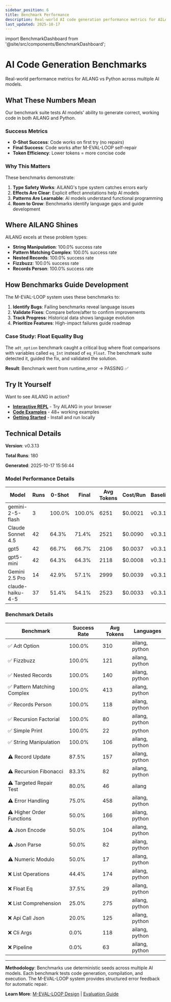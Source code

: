 ```yaml
---
sidebar_position: 6
title: Benchmark Performance
description: Real-world AI code generation performance metrics for AILANG
last_updated: 2025-10-17
---
```


import BenchmarkDashboard from '@site/src/components/BenchmarkDashboard';

# AI Code Generation Benchmarks

Real-world performance metrics for AILANG vs Python across multiple AI models.

<BenchmarkDashboard />

## What These Numbers Mean

Our benchmark suite tests AI models' ability to generate correct, working code in both AILANG and Python.

### Success Metrics

- **0-Shot Success**: Code works on first try (no repairs)
- **Final Success**: Code works after M-EVAL-LOOP self-repair
- **Token Efficiency**: Lower tokens = more concise code

### Why This Matters

These benchmarks demonstrate:

1. **Type Safety Works**: AILANG's type system catches errors early
2. **Effects Are Clear**: Explicit effect annotations help AI models
3. **Patterns Are Learnable**: AI models understand functional programming
4. **Room to Grow**: Benchmarks identify language gaps and guide development

## Where AILANG Shines

AILANG excels at these problem types:

- **String Manipulation**: 100.0% success rate
- **Pattern Matching Complex**: 100.0% success rate
- **Nested Records**: 100.0% success rate
- **Fizzbuzz**: 100.0% success rate
- **Records Person**: 100.0% success rate

## How Benchmarks Guide Development

The M-EVAL-LOOP system uses these benchmarks to:

1. **Identify Bugs**: Failing benchmarks reveal language issues
2. **Validate Fixes**: Compare before/after to confirm improvements
3. **Track Progress**: Historical data shows language evolution
4. **Prioritize Features**: High-impact failures guide roadmap

### Case Study: Float Equality Bug

The `adt_option` benchmark caught a critical bug where float comparisons with variables called `eq_Int` instead of `eq_Float`. The benchmark suite detected it, guided the fix, and validated the solution.

**Result**: Benchmark went from runtime_error → PASSING ✅

## Try It Yourself

Want to see AILANG in action?

- **[Interactive REPL](/ailang/docs/reference/repl-commands)** - Try AILANG in your browser
- **[Code Examples](https://github.com/sunholo-data/ailang/tree/main/examples)** - 48+ working examples
- **[Getting Started](/ailang/docs/guides/getting-started)** - Install and run locally

## Technical Details

**Version**: v0.3.13

**Total Runs**: 180

**Generated**: 2025-10-17 15:56:44

### Model Performance Details

| Model | Runs | 0-Shot | Final | Avg Tokens | Cost/Run | Baseline |
|-------|------|--------|-------|------------|----------|----------|
| gemini-2-5-flash | 3 | 100.0% | 100.0% | 6251 | $0.0021 | v0.3.13 |
| Claude Sonnet 4.5 | 42 | 64.3% | 71.4% | 2521 | $0.0090 | v0.3.13 |
| gpt5 | 42 | 66.7% | 66.7% | 2106 | $0.0037 | v0.3.13 |
| gpt5-mini | 42 | 64.3% | 64.3% | 2118 | $0.0008 | v0.3.13 |
| Gemini 2.5 Pro | 14 | 42.9% | 57.1% | 2999 | $0.0039 | v0.3.13 |
| claude-haiku-4-5 | 37 | 51.4% | 54.1% | 2523 | $0.0033 | v0.3.13 |

### Benchmark Details

| Benchmark | Success Rate | Avg Tokens | Languages |
|-----------|--------------|------------|-----------|
| ✅ Adt Option | 100.0% | 310 | ailang, python |
| ✅ Fizzbuzz | 100.0% | 121 | ailang, python |
| ✅ Nested Records | 100.0% | 140 | ailang, python |
| ✅ Pattern Matching Complex | 100.0% | 413 | ailang, python |
| ✅ Records Person | 100.0% | 118 | ailang, python |
| ✅ Recursion Factorial | 100.0% | 80 | ailang, python |
| ✅ Simple Print | 100.0% | 22 | python |
| ✅ String Manipulation | 100.0% | 106 | ailang, python |
| ⚠️ Record Update | 87.5% | 157 | ailang, python |
| ⚠️ Recursion Fibonacci | 83.3% | 82 | ailang, python |
| ⚠️ Targeted Repair Test | 80.0% | 46 | ailang |
| ⚠️ Error Handling | 75.0% | 458 | ailang, python |
| ⚠️ Higher Order Functions | 50.0% | 166 | ailang, python |
| ⚠️ Json Encode | 50.0% | 104 | ailang, python |
| ⚠️ Json Parse | 50.0% | 82 | ailang, python |
| ⚠️ Numeric Modulo | 50.0% | 17 | ailang, python |
| ❌ List Operations | 44.4% | 174 | ailang, python |
| ❌ Float Eq | 37.5% | 29 | ailang, python |
| ❌ List Comprehension | 25.0% | 275 | ailang, python |
| ❌ Api Call Json | 20.0% | 125 | ailang, python |
| ❌ Cli Args | 0.0% | 118 | ailang, python |
| ❌ Pipeline | 0.0% | 63 | ailang, python |

---

**Methodology**: Benchmarks use deterministic seeds across multiple AI models. Each benchmark tests code generation, compilation, and execution. The M-EVAL-LOOP system provides structured error feedback for automatic repair.

**Learn More**: [M-EVAL-LOOP Design](https://github.com/sunholo-data/ailang/blob/main/design_docs/implemented/M-EVAL-LOOP_self_improving_feedback.md) | [Evaluation Guide](/ailang/docs/guides/evaluation/eval-loop)
